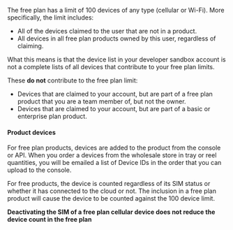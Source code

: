 The free plan has a limit of 100 devices of any type (cellular or Wi-Fi). More specifically, the limit includes:

- All of the devices claimed to the user that are not in a product.
- All devices in all free plan products owned by this user, regardless of claiming.

What this means is that the device list in your developer sandbox account is not a complete lists of all devices that contribute to your free plan limits.

These **do not** contribute to the free plan limit:

- Devices that are claimed to your account, but are part of a free plan product that you are a team member of, but not the owner.
- Devices that are claimed to your account, but are part of a basic or enterprise plan product.

#### Product devices

For free plan products, devices are added to the product from the console or API. When you order a devices from the wholesale store in tray or reel quantities, you will be emailed a list of Device IDs in the order that you can upload to the console.

For free products, the device is counted regardless of its SIM status or whether it has connected to the cloud or not. The inclusion in a free plan product will cause the device to be counted against the 100 device limit.

**Deactivating the SIM of a free plan cellular device does not reduce the device count in the free plan**


